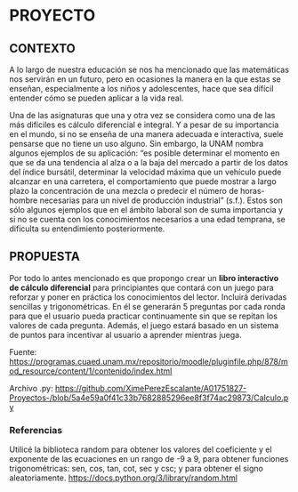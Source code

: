 <h1>PROYECTO</h1>

<h2>CONTEXTO</h2>

A lo largo de nuestra educación se nos ha mencionado que las matemáticas nos servirán en un futuro, pero en ocasiones la manera en la que estas se enseñan, especialmente a los niños y adolescentes, hace que sea difícil entender cómo se pueden aplicar a la vida real.

Una de las asignaturas que una y otra vez se considera como una de las más difíciles es cálculo diferencial e integral. Y a pesar de su importancia en el mundo, si no se enseña de una manera adecuada e interactiva, suele pensarse que no tiene un uso alguno. Sin embargo, la UNAM nombra algunos ejemplos de su aplicación: “es posible determinar el momento en que se da una tendencia al alza o a la baja del mercado a partir de los datos del índice bursátil, determinar la velocidad máxima que un vehículo puede alcanzar en una carretera, el comportamiento que puede mostrar a largo plazo la concentración de una mezcla o predecir el número de horas-hombre necesarias para un nivel de producción industrial” (s.f.). Estos son sólo algunos ejemplos que en el ámbito laboral son de suma importancia y si no se cuenta con los conocimientos necesarios a una edad temprana, se dificulta su entendimiento posteriormente.

<h2>PROPUESTA</h2>

Por todo lo antes mencionado es que propongo crear un **libro interactivo de cálculo diferencial** para principiantes que contará con un juego para reforzar y poner en práctica los conocimientos del lector. Incluirá derivadas sencillas y trigonométricas. En él se generarán 5 preguntas por cada ronda para que el usuario pueda practicar continuamente sin que se repitan los valores de cada pregunta. Además, el juego estará basado en un sistema de puntos para incentivar al usuario a aprender mientras juega.

Fuente: https://programas.cuaed.unam.mx/repositorio/moodle/pluginfile.php/878/mod_resource/content/1/contenido/index.html


Archivo .py:
https://github.com/XimePerezEscalante/A01751827-Proyectos-/blob/5a4e59a0f41c33b7682885296ee8f3f74ac29873/Calculo.py

<h3>Referencias</h3>

Utilicé la biblioteca random para obtener los valores del coeficiente y el exponente de las ecuaciones en un rango de -9 a 9, para obtener funciones trigonométricas: sen, cos, tan, cot, sec y csc; y para obtener el signo aleatoriamente.
https://docs.python.org/3/library/random.html
